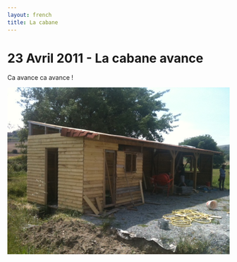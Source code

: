```yaml
---
layout: french
title: La cabane
---
```



# 23 Avril 2011 - La cabane avance

Ca avance ca avance !

<img src="/photos/cabane-en-construction.jpg">
